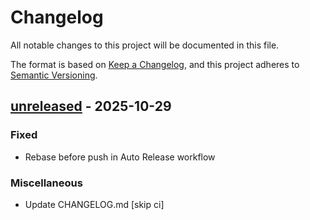 <!--
SPDX-FileCopyrightText: 2025 RAprogramm <andrey.rozanov.vl@gmail.com>

SPDX-License-Identifier: MIT
-->

# Changelog

All notable changes to this project will be documented in this file.

The format is based on [Keep a Changelog](https://keepachangelog.com/en/1.1.0/),
and this project adheres to [Semantic Versioning](https://semver.org/spec/v2.0.0.html).

## [unreleased] - 2025-10-29

### Fixed

- Rebase before push in Auto Release workflow

### Miscellaneous

- Update CHANGELOG.md [skip ci]

[unreleased]: https://github.com/RAprogramm/masterror/compare/v0.25.0...unreleased

